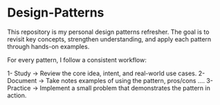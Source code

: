 # Design-Patterns

This repository is my personal design patterns refresher.
The goal is to revisit key concepts, strengthen understanding, and apply each pattern through hands-on examples.

For every pattern, I follow a consistent workflow:

1- Study → Review the core idea, intent, and real-world use cases.
2- Document → Take notes examples of using the pattern, pros/cons ....
3- Practice → Implement a small problem that demonstrates the pattern in action.
